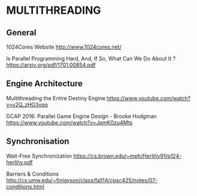 # MULTITHREADING

## General
1024Cores Website
http://www.1024cores.net/

Is Parallel Programming Hard, And, If So, What Can We Do About It ?
https://arxiv.org/pdf/1701.00854.pdf

## Engine Architecture

Multithreading the Entire Destiny Engine
https://www.youtube.com/watch?v=v2Q_zHG3vqg

GCAP 2016: Parallel Game Engine Design - Brooke Hodgman
https://www.youtube.com/watch?v=JpmK0zu4Mts

## Synchronisation

Wait-Free Synchronization
https://cs.brown.edu/~mph/Herlihy91/p124-herlihy.pdf

Barriers & Conditions
http://cs.umw.edu/~finlayson/class/fall14/cpsc425/notes/07-conditions.html


